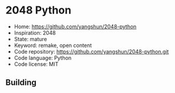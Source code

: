 # 2048 Python

- Home: https://github.com/yangshun/2048-python
- Inspiration: 2048
- State: mature
- Keyword: remake, open content
- Code repository: https://github.com/yangshun/2048-python.git
- Code language: Python
- Code license: MIT

## Building
